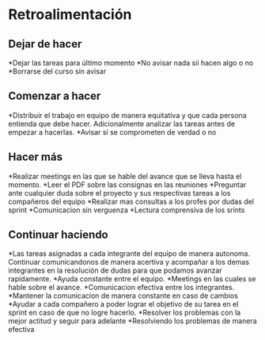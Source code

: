 # Retroalimentación

## Dejar de hacer

*Dejar las tareas para último momento
*No avisar nada sii hacen algo o no
*Borrarse del curso sin avisar

## Comenzar a hacer

*Distribuir el trabajo en equipo de manera equitativa y que cada persona entienda que debe hacer. Adicionalmente analizar las tareas antes de empezar a hacerlas. 
*Avisar si se comprometen de verdad o no

## Hacer más

*Realizar meetings en las que se hable del avance que se lleva hasta el momento. 
*Leer el PDF sobre las consignas en las reuniones
*Preguntar ante cualquier duda sobre el proyecto y sus respectivas tareas a los compañeros del equipo
*Realizar mas consultas a los profes por dudas del sprint
*Comunicacion sin verguenza
*Lectura comprensiva de los srints

## Continuar haciendo

*Las tareas asignadas a cada integrante del equipo de manera autonoma. Continuar comunicandonos de manera acertiva y acompañar a los demas integrantes en la resolución de dudas para que podamos avanzar rapidamente.
*Ayuda constante entre el equipo.
*Meetings en las cuales se hable sobre el avance.
*Comunicacion efectiva entre los integrantes.
*Mantener la comunicacion de manera constante en caso de cambios 
*Ayudar a cada compañero a poder lograr el objetivo de su tarea en el sprint en caso de que no logre hacerlo.
*Resolver los problemas con la mejor actitud y seguir para adelante
*Resolviendo los problemas de manera efectiva 



